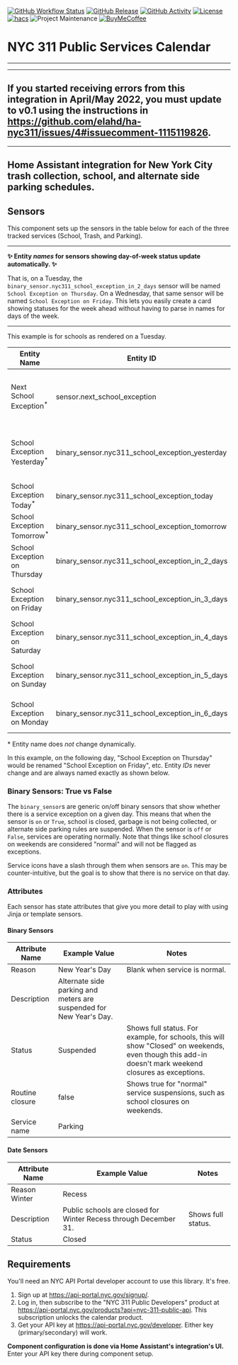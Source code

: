[![GitHub Workflow Status][builds-shield]][builds]
[![GitHub Release][releases-shield]][releases]
[![GitHub Activity][commits-shield]][commits]
[![License][license-shield]](LICENSE)
[![hacs][hacsbadge]][hacs]
![Project Maintenance][maintenance-shield]
[![BuyMeCoffee][buymecoffeebadge]][buymecoffee]

# NYC 311 Public Services Calendar

-----------------------------------------
-----------------------------------------
If you started receiving errors from this integration in April/May 2022, you must update to v0.1 using the instructions in https://github.com/elahd/ha-nyc311/issues/4#issuecomment-1115119826.
-----------------------------------------
-----------------------------------------

## **Home Assistant integration for New York City trash collection, school, and alternate side parking schedules.**

## Sensors

This component sets up the sensors in the table below for each of the three tracked services (School, Trash, and Parking).

---

**✨ Entity _names_ for sensors showing day-of-week status update automatically. ✨**

That is, on a Tuesday, the `binary_sensor.nyc311_school_exception_in_2_days` sensor will be named `School Exception on Thursday`. On a Wednesday, that same sensor will be named `School Exception on Friday`. This lets you easily create a card showing statuses for the week ahead without having to parse in names for days of the week.

---

This example is for schools as rendered on a Tuesday.

| Entity Name                             | Entity ID                                       | Sensor Type     | Sensor Class | Description                                             |
| --------------------------------------- | ----------------------------------------------- | --------------- | ------------ | ------------------------------------------------------- |
| Next School Exception<sup>\*</sup>      | sensor.next_school_exception                    | `sensor`        | `date`       | Next date on which school is closed. Excludes weekends. |
| School Exception Yesterday<sup>\*</sup> | binary_sensor.nyc311_school_exception_yesterday | `binary_sensor` | `None`       | School status yesterday, just in case you missed it.    |
| School Exception Today<sup>\*</sup>     | binary_sensor.nyc311_school_exception_today     | `binary_sensor` | `None`       | School status today.                                    |
| School Exception Tomorrow<sup>\*</sup>  | binary_sensor.nyc311_school_exception_tomorrow  | `binary_sensor` | `None`       | School status tomorrow.                                 |
| School Exception on Thursday            | binary_sensor.nyc311_school_exception_in_2_days | `binary_sensor` | `None`       | School status 2 days from now.                          |
| School Exception on Friday              | binary_sensor.nyc311_school_exception_in_3_days | `binary_sensor` | `None`       | School status 3 days from now.                          |
| School Exception on Saturday            | binary_sensor.nyc311_school_exception_in_4_days | `binary_sensor` | `None`       | School status 4 days from now.                          |
| School Exception on Sunday              | binary_sensor.nyc311_school_exception_in_5_days | `binary_sensor` | `None`       | School status 5 days from now.                          |
| School Exception on Monday              | binary_sensor.nyc311_school_exception_in_6_days | `binary_sensor` | `None`       | School status 6 days from now.                          |

\* Entity name does _not_ change dynamically.

In this example, on the following day, "School Exception on Thursday" would be renamed "School Exception on Friday", etc. Entity _IDs_ never change and are always named exactly as shown below.

### Binary Sensors: True vs False

The `binary_sensor`s are generic on/off binary sensors that show whether there is a service exception on a given day. This means that when the sensor is `on` or `True`, school is closed, garbage is not being collected, or alternate side parking rules are suspended. When the sensor is `off` or `False`, services are operating normally. Note that things like school closures on weekends are considered "normal" and will not be flagged as exceptions.

Service icons have a slash through them when sensors are `on`. This may be counter-intuitive, but the goal is to show that there is no service on that day.

### Attributes

Each sensor has state attributes that give you more detail to play with using Jinja or template sensors.

#### Binary Sensors

| Attribute Name  | Example Value                                                       | Notes                                                                                                                                                  |
| --------------- | ------------------------------------------------------------------- | ------------------------------------------------------------------------------------------------------------------------------------------------------ |
| Reason          | New Year's Day                                                      | Blank when service is normal.                                                                                                                          |
| Description     | Alternate side parking and meters are suspended for New Year's Day. |                                                                                                                                                        |
| Status          | Suspended                                                           | Shows full status. For example, for schools, this will show "Closed" on weekends, even though this add-in doesn't mark weekend closures as exceptions. |
| Routine closure | false                                                               | Shows true for "normal" service suspensions, such as school closures on weekends.                                                                      |
| Service name    | Parking                                                             |                                                                                                                                                        |

#### Date Sensors

| Attribute Name | Example Value                                                    | Notes              |
| -------------- | ---------------------------------------------------------------- | ------------------ |
| Reason Winter  | Recess                                                           |                    |
| Description    | Public schools are closed for Winter Recess through December 31. | Shows full status. |
| Status         | Closed                                                           |                    |

## Requirements

You'll need an NYC API Portal developer account to use this library. It's free.

1. Sign up at https://api-portal.nyc.gov/signup/.
2. Log in, then subscribe to the "NYC 311 Public Developers" product at https://api-portal.nyc.gov/products?api=nyc-311-public-api. This subscription unlocks the calendar product.
3. Get your API key at https://api-portal.nyc.gov/developer. Either key (primary/secondary) will work.

**Component configuration is done via Home Assistant's integration's UI.** Enter your API key there during component setup.

[buymecoffee]: https://www.buymeacoffee.com/elahd
[buymecoffeebadge]: https://img.shields.io/badge/buy%20me%20a%20coffee-donate-yellow.svg
[hacs]: https://github.com/hacs/integration
[hacsbadge]: https://img.shields.io/badge/HACS-Default-41BDF5.svg
[license-shield]: https://img.shields.io/github/license/elahd/ha-nyc311.svg
[maintenance-shield]: https://img.shields.io/badge/Maintainer-Elahd%20Bar--Shai%20%40elahd-blue.svg
[releases-shield]: https://img.shields.io/github/release/elahd/ha-nyc311.svg
[releases]: https://github.com/elahd/ha-nyc311/releases
[commits-shield]: https://img.shields.io/github/commit-activity/y/elahd/ha-nyc311.svg
[commits]: https://github.com/elahd/ha-nyc311/commits/master
[builds-shield]: https://img.shields.io/github/workflow/status/elahd/ha-nyc311/HACS%20Validation.svg
[builds]: https://github.com/elahd/ha-nyc311/actions/workflows/hacs-validation.yaml
